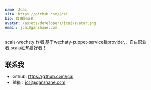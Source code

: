 ```yaml
---
name: Jcai
site: https://github.com/jcai
bio: 自由职业者
avatar: /assets/developers/jcai/avatar.png
email: jcai@ganshane.com
---
```

scala-wechaty 作者,基于wechaty-puppet-service新provider,，自由职业者,scala狂热爱好者！

## 联系我

- Github: <https://github.com/jcai>
- 邮箱：jcai@ganshane.com
